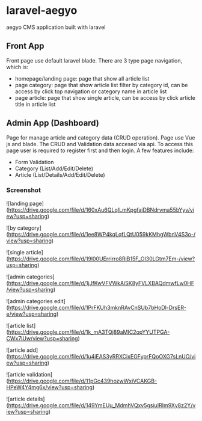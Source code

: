 # laravel-aegyo
aegyo CMS application built with laravel

## Front App
<p>Front page use default laravel blade. There are 3 type page navigation, which is:</p>

<!-- UL -->
* homepage/landing page: page that show all article list
* page category: page that show article list filter by category id, can be access by click top navigation or category name in article list
* page article: page that show single article, can be access by click article title in article list

## Admin App (Dashboard)
<p>Page for manage article and category data (CRUD operation). Page use Vue js and blade. The CRUD and Validation data accesed via api. To access this page user is required to register first and then login. A few features include:</p>

<!-- UL -->
* Form Validation
* Category (List/Add/Edit/Delete)
* Article (List/Details/Add/Edit/Delete)

### Screenshot
<!-- Images -->
![landing page] (https://drive.google.com/file/d/160xAu6QLqILmKpgfajDBNdrvma55bYyv/view?usp=sharing)

![by category] (https://drive.google.com/file/d/1ee8WP4kqLqfLQtU059kKMhgWbnV4S3o-/view?usp=sharing)

![single article] (https://drive.google.com/file/d/19l00UErrirro8RiB15F_OI30LGtm7Em-/view?usp=sharing)

![admin categories] (https://drive.google.com/file/d/1jJfKwVFVWkAiSK8yFVLXBAQdmwfLw0HF/view?usp=sharing)

![admin categories edit] (https://drive.google.com/file/d/1PrFKUh3mknRAvCnSUb7bHoDl-DrsER-e/view?usp=sharing)

![article list] (https://drive.google.com/file/d/1k_mA3TQj89aMIC2opYYUTPGA-CWx7lUw/view?usp=sharing)

![article add] (https://drive.google.com/file/d/1u4iEAS3yRRXCixEGFyprFQoOXG7sLnUO/view?usp=sharing)

![article validation] (https://drive.google.com/file/d/11pGc439hozwWxiVCAKGB-HPeW4Y4mg6x/view?usp=sharing)

![article details] (https://drive.google.com/file/d/149YmEUu_MdmhVQxv5gsiuIRIm9Xy8z2Y/view?usp=sharing)